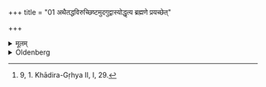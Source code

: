+++
title = "01 अथैतद्धविरुच्छिष्टमुदगुद्वास्योद्धृत्य ब्रह्मणे प्रयच्छेत्"

+++

<details><summary>मूलम्</summary>

अथैतद्धविरुच्छिष्टमुदगुद्वास्योद्धृत्य ब्रह्मणे प्रयच्छेत् १
</details>

<details><summary>Oldenberg</summary>

1. [^1]  He then should take away the remnants of the Havis in a northern direction, should take them out (of the vessel in which they are), and should give them to the Brahman.


[^1]:  9, 1. Khādira-Gṛhya II, I, 29.
</details>
